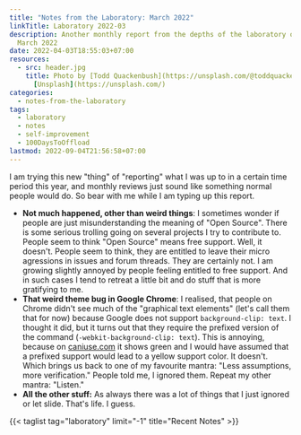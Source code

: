 ```yaml
---
title: "Notes from the Laboratory: March 2022"
linkTitle: Laboratory 2022-03
description: Another monthly report from the depths of the laboratory of kollitsch.den -
  March 2022
date: 2022-04-03T18:55:03+07:00
resources:
  - src: header.jpg
    title: Photo by [Todd Quackenbush](https://unsplash.com/@toddquackenbush) via
      [Unsplash](https://unsplash.com/)
categories:
  - notes-from-the-laboratory
tags:
  - laboratory
  - notes
  - self-improvement
  - 100DaysToOffload
lastmod: 2022-09-04T21:56:58+07:00
---
```


I am trying this new "thing" of "reporting" what I was up to in a certain time period this year, and monthly reviews just sound like something normal people would do. So bear with me while I am typing up this report.

- **Not much happened, other than weird things**: I sometimes wonder if people are just misunderstanding the meaning of "Open Source". There is some serious trolling going on several projects I try to contribute to. People seem to think "Open Source" means free support. Well, it doesn't. People seem to think, they are entitled to leave their micro agressions in issues and forum threads. They are certainly not. I am growing slightly annoyed by people feeling entitled to free support. And in such cases I tend to retreat a little bit and do stuff that is more gratifying to me.
- **That weird theme bug in Google Chrome**: I realised, that people on Chrome didn't see much of the "graphical text elements" (let's call them that for now) because Google does not support `background-clip: text`. I thought it did, but it turns out that they require the prefixed version of the command (`-webkit-background-clip: text`). This is annoying, because on [caniuse.com](https://caniuse.com/?search=background-clip) it shows green and I would have assumed that a prefixed support would lead to a yellow support color. It doesn't. Which brings us back to one of my favourite mantra: "Less assumptions, more verification." People told me, I ignored them. Repeat my other mantra: "Listen."
- **All the other stuff:** As always there was a lot of things that I just ignored or let slide. That's life. I guess.

{{< taglist tag="laboratory" limit="-1" title="Recent Notes" >}}
